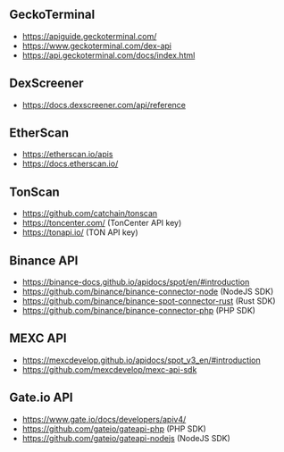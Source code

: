 ## GeckoTerminal
- https://apiguide.geckoterminal.com/
- https://www.geckoterminal.com/dex-api
- https://api.geckoterminal.com/docs/index.html

## DexScreener
- https://docs.dexscreener.com/api/reference

## EtherScan
- https://etherscan.io/apis
- https://docs.etherscan.io/

## TonScan
- https://github.com/catchain/tonscan
- https://toncenter.com/ (TonCenter API key)
- https://tonapi.io/ (TON API key)

## Binance API
- https://binance-docs.github.io/apidocs/spot/en/#introduction
- https://github.com/binance/binance-connector-node (NodeJS SDK)
- https://github.com/binance/binance-spot-connector-rust (Rust SDK)
- https://github.com/binance/binance-connector-php (PHP SDK)

## MEXC API
- https://mexcdevelop.github.io/apidocs/spot_v3_en/#introduction
- https://github.com/mexcdevelop/mexc-api-sdk

## Gate.io API
- https://www.gate.io/docs/developers/apiv4/
- https://github.com/gateio/gateapi-php (PHP SDK)
- https://github.com/gateio/gateapi-nodejs (NodeJS SDK)